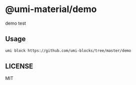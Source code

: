 # @umi-material/demo

demo test

## Usage

```sh
umi block https://github.com/umi-blocks/tree/master/demo
```

## LICENSE

MIT

